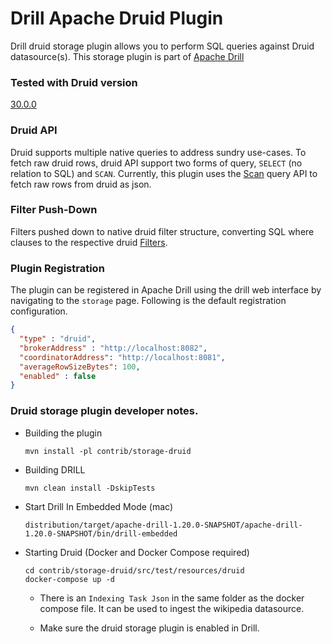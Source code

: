 # Drill Apache Druid Plugin

Drill druid storage plugin allows you to perform SQL queries against Druid datasource(s).
This storage plugin is part of [Apache Drill](https://github.com/apache/drill)

### Tested with Druid version
[30.0.0](https://github.com/apache/druid/releases/tag/druid-0.22.0)

### Druid API

Druid supports multiple native queries to address sundry use-cases.
To fetch raw druid rows, druid API support two forms of query, `SELECT` (no relation to SQL) and `SCAN`.
Currently, this plugin uses the [Scan](https://druid.apache.org/docs/latest/querying/scan-query.html)
query API to fetch raw rows from druid as json.

### Filter Push-Down

Filters pushed down to native druid filter structure, converting SQL where clauses to the respective druid [Filters](https://druid.apache.org/docs/latest/querying/filters.html).

### Plugin Registration

The plugin can be registered in Apache Drill using the drill web interface by navigating to the ```storage``` page.
Following is the default registration configuration.
```json
{
  "type" : "druid",
  "brokerAddress" : "http://localhost:8082",
  "coordinatorAddress": "http://localhost:8081",
  "averageRowSizeBytes": 100,
  "enabled" : false
}
```

### Druid storage plugin developer notes.

* Building the plugin

    `mvn install -pl contrib/storage-druid`

* Building DRILL

    `mvn clean install -DskipTests`

* Start Drill In Embedded Mode (mac)

    ```shell script
    distribution/target/apache-drill-1.20.0-SNAPSHOT/apache-drill-1.20.0-SNAPSHOT/bin/drill-embedded
    ```

* Starting Druid (Docker and Docker Compose required)
    ```
    cd contrib/storage-druid/src/test/resources/druid
    docker-compose up -d
    ```

  * There is an `Indexing Task Json` in the same folder as the docker compose file. It can be used to ingest the wikipedia datasource.

  * Make sure the druid storage plugin is enabled in Drill.

